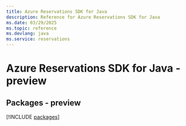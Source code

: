 ```yaml
---
title: Azure Reservations SDK for Java
description: Reference for Azure Reservations SDK for Java
ms.date: 03/29/2025
ms.topic: reference
ms.devlang: java
ms.service: reservations
---
```

# Azure Reservations SDK for Java - preview
## Packages - preview
[!INCLUDE [packages](reservations-index.md)]